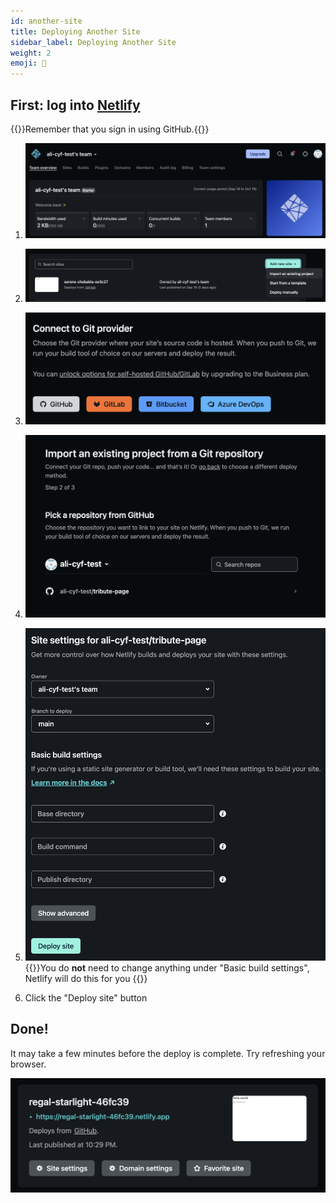 ```yaml
---
id: another-site
title: Deploying Another Site
sidebar_label: Deploying Another Site
weight: 2
emoji: 🚀
---
```


## First: log into [Netlify](https://www.netlify.com/)

{{<note type="tip" title="Remember">}}Remember that you sign in using GitHub.{{</note>}}

1. ![Netlify dashboard](01-netlify-dashboard.png "On your Netlify dashboard, click Sites in the top navigation")

2. ![Creating a new site from an existing project](02-sites-page.png "Click on the 'Add new site' button, then 'Import an existing project'")

3. ![Choosing your site's Git provider](03-git-provider.png "This might be familiar now! Click 'GitHub' as your Git provider")

4. ![Choosing the GitHub repo to create your site from](04-choose-repo.png "A pop up will show briefly, but then you'll see a list of your GitHub repos. Click on the relevant one")

5. ![Choosing a branch to create your site from](05-choose-branch.png "Under 'Branch to deploy' choose the 'main' branch of your repo, which is usually called `main`.")
   {{<note type="tip">}}You do **not** need to change anything under "Basic build settings", Netlify will do this for you {{</note>}}

6. Click the "Deploy site" button

## Done!

It may take a few minutes before the deploy is complete. Try refreshing your browser.

<!-- 06-site-is-live.png -->

![The site is live](06-site-is-live.png "When a `.netlify.app` URL appears then the site is live!")
